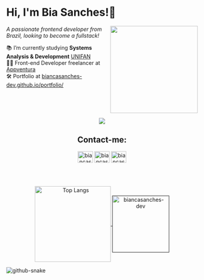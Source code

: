 <h1> Hi, I'm Bia Sanches!👋<br></h1>
<img align='right' src="https://c.tenor.com/KiQ71OnI4Q8AAAAC/tenor.gif" width="230">
<p><em>A passionate frontend developer from Brazil, looking to become a fullstack!</em><p>
<p>📚 I’m currently studying <b>Systems Analysis & Development</b> <a href="https://unifan.net.br/graduacao/analise-de-sistemas/?mod=EAD">UNIFAN</a><br>👨‍💻 Front-end Developer freelancer at <a href="https://github.com/appventura">Appventura</a><br>🛠️ Portfolio at <a href="https://biancasanches-dev.github.io/portfolio/">biancasanches-dev.github.io/portfolio/</a>
</em></p><br><br><br>
<p align="center">
  <a href="https://skillicons.dev">
    <img src="https://skillicons.dev/icons?i=html,css,javascript,react,sass,tailwind,nodejs,mysql,sequelize,jest,git," />
  </a>
</p>
<h2 align='center'>Contact-me:</h2>
<p align="center">
  <a href="https://linkedin.com/in/bianca-sanchesdev"><img align="center" src="https://skillicons.dev/icons?i=linkedin" alt="biancasanches-dev" height="30" width="40" /></a>
  <a href="mailto:biancasanches.dev@gmail.com"><img align="center" src="https://skillicons.dev/icons?i=gmail&theme=light" alt="biancasanches.dev" height="30" width="40" /></a>
  <a href="https://github.io/biancasanches-dev"><img align="center" src="https://skillicons.dev/icons?i=github" alt="biancasanches-dev" height="30" width="40" /></a>
</p>
<br>
<br>
<p align='center'>
  <a href="https://github.com/anuraghazra/github-readme-stats">
    <img height=200 align="center" src="https://github-readme-stats.vercel.app/api/top-langs/?username=biancasanches-dev&amp;layout=donut" alt="Top Langs">
  </a>
  <a href=""https://github.com/biancasanches-dev/github-readme-stats"">
    <img height=150 align="center" src="https://github-readme-stats.vercel.app/api?username=biancasanches-dev&show_icons=true&rank_icon=github&locale=en&hide=contribs,prs&show=prs_merged" alt="biancasanches-dev" />
  </a>
</p>

<picture>
  <source media="(prefers-color-scheme: dark)" srcset="github-snake-dark.svg" />
  <source media="(prefers-color-scheme: light)" srcset="github-snake.svg" />
  <img alt="github-snake" src="github-snake.svg" />
</picture>
